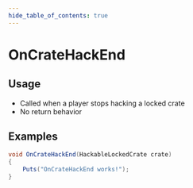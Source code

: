 ```yaml
---
hide_table_of_contents: true
---
```


# OnCrateHackEnd

## Usage

* Called when a player stops hacking a locked crate
* No return behavior

## Examples

```csharp title=""
void OnCrateHackEnd(HackableLockedCrate crate)
{
    Puts("OnCrateHackEnd works!");
}
```
